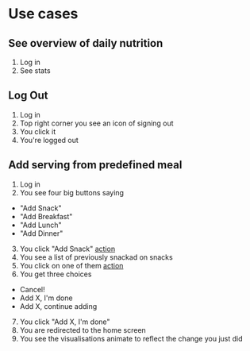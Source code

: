 # Use cases

## See overview of daily nutrition
1. Log in
2. See stats

## Log Out
1. Log in
2. Top right corner you see an icon of signing out
3. You click it
4. You're logged out

## Add serving from predefined meal
1. Log in
2. You see four big buttons saying 
  * "Add Snack"
  * "Add Breakfast"
  * "Add Lunch"
  * "Add Dinner"
3. You click "Add Snack" [action]()
4. You see a list of previously snackad on snacks
5. You click on one of them [action]()
6. You get three choices
  * Cancel!
  * Add X, I'm done
  * Add X, continue adding
7. You click "Add X, I'm done"
8. You are redirected to the home screen
9. You see the visualisations animate to reflect the change you just did